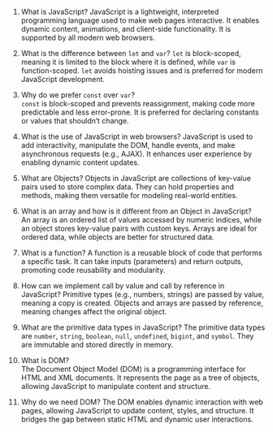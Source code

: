 1. What is JavaScript? 
JavaScript is a lightweight, interpreted programming language used to make web pages interactive. It enables dynamic content, animations, and client-side functionality. It is supported by all modern web browsers.

2. What is the difference between `let` and `var`? 
`let` is block-scoped, meaning it is limited to the block where it is defined, while `var` is function-scoped. `let` avoids hoisting issues and is preferred for modern JavaScript development.

3. Why do we prefer `const` over `var`?  
`const` is block-scoped and prevents reassignment, making code more predictable and less error-prone. It is preferred for declaring constants or values that shouldn’t change.

4. What is the use of JavaScript in web browsers?
JavaScript is used to add interactivity, manipulate the DOM, handle events, and make asynchronous requests (e.g., AJAX). It enhances user experience by enabling dynamic content updates.

5. What are Objects? 
Objects in JavaScript are collections of key-value pairs used to store complex data. They can hold properties and methods, making them versatile for modeling real-world entities.

6. What is an array and how is it different from an Object in JavaScript?  
An array is an ordered list of values accessed by numeric indices, while an object stores key-value pairs with custom keys. Arrays are ideal for ordered data, while objects are better for structured data.

7. What is a function? 
A function is a reusable block of code that performs a specific task. It can take inputs (parameters) and return outputs, promoting code reusability and modularity.

8. How can we implement call by value and call by reference in JavaScript? 
Primitive types (e.g., numbers, strings) are passed by value, meaning a copy is created. Objects and arrays are passed by reference, meaning changes affect the original object.

9. What are the primitive data types in JavaScript? 
The primitive data types are `number`, `string`, `boolean`, `null`, `undefined`, `bigint`, and `symbol`. They are immutable and stored directly in memory.

10. What is DOM?  
The Document Object Model (DOM) is a programming interface for HTML and XML documents. It represents the page as a tree of objects, allowing JavaScript to manipulate content and structure.

11. Why do we need DOM? 
The DOM enables dynamic interaction with web pages, allowing JavaScript to update content, styles, and structure. It bridges the gap between static HTML and dynamic user interactions.
